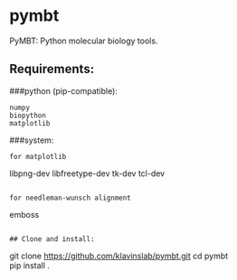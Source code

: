 # pymbt

PyMBT: Python molecular biology tools.

## Requirements:

###python (pip-compatible):

```
numpy  
biopython  
matplotlib  
```

###system:

```
for matplotlib

```
libpng-dev
libfreetype-dev 
tk-dev
tcl-dev
```

for needleman-wunsch alignment
```
emboss
```

## Clone and install:

```
git clone https://github.com/klavinslab/pymbt.git
cd pymbt  
pip install .
```
